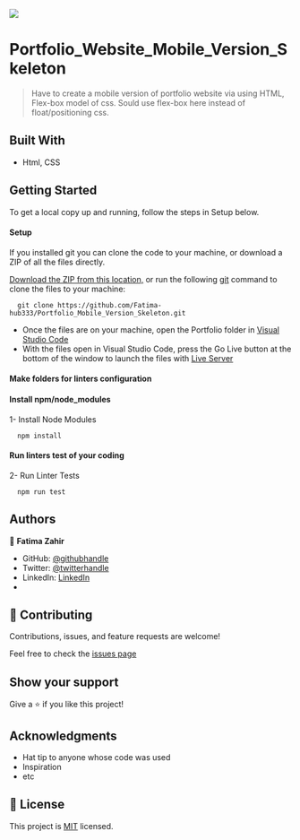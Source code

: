 ![](https://img.shields.io/badge/Microverse-blueviolet)

# Portfolio_Website_Mobile_Version_Skeleton

> Have to create a mobile version of portfolio website via using HTML, Flex-box model of css. Sould use flex-box here instead of float/positioning css.


## Built With

- Html, CSS

## Getting Started
To get a local copy up and running, follow the steps in Setup below.

#### Setup
If you installed git you can clone the code to your machine, or download a ZIP of all the files directly.

[Download the ZIP from this location,](https://github.com/Fatima-hub333/Portfolio_Mobile_Version_Skeleton/archive/refs/heads/master.zip) or run the following [git](https://git-scm.com/downloads) command to clone the files to your machine:

      git clone https://github.com/Fatima-hub333/Portfolio_Mobile_Version_Skeleton.git

- Once the files are on your machine, open the Portfolio folder in [Visual Studio Code](https://code.visualstudio.com/)
- With the files open in Visual Studio Code, press the Go Live button at the bottom of the window to launch the files with [Live Server](https://marketplace.visualstudio.com/items?itemName=ritwickdey.LiveServer)

#### Make folders for linters configuration

#### Install npm/node_modules
1- Install Node Modules

      npm install

#### Run linters test of your coding
2- Run Linter Tests

      npm run test


## Authors

👤 **Fatima Zahir**

- GitHub: [@githubhandle](https://github.com/Fatima-hub333)
- Twitter: [@twitterhandle](https://twitter.com/Fatima_developr)
- LinkedIn: [LinkedIn](https://www.linkedin.com/in/full-stack-webdeveloper-181583234/)
- 
## 🤝 Contributing

Contributions, issues, and feature requests are welcome!

Feel free to check the [issues page](https://github.com/Fatima-hub333/Portfolio_Mobile_Version_Skeleton/issues)

## Show your support

Give a ⭐️ if you like this project!

## Acknowledgments

- Hat tip to anyone whose code was used
- Inspiration
- etc

## 📝 License

This project is [MIT](./MIT.md) licensed.

